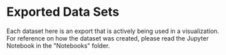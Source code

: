 # Exported Data Sets
Each dataset here is an export that is actively being used in a visualization. For reference on how the dataset was created, please read the Jupyter Notebook in the "Notebooks" folder.